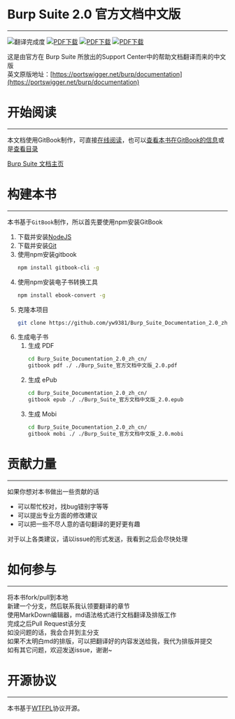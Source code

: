# Burp Suite 2.0 官方文档中文版
-------------------------
![翻译完成度](https://img.shields.io/badge/翻译完成度-8/89-green.svg?style=plastic) [![PDF下载](https://img.shields.io/badge/downloads-PDF-blue.svg?style=plastic)](https://legacy.gitbook.com/download/pdf/book/yw9381/burp_suite_documentation_2_0_zh_cn) [![PDF下载](https://img.shields.io/badge/downloads-ePub-blue.svg?style=plastic)](https://legacy.gitbook.com/download/epub/book/yw9381/burp_suite_documentation_2_0_zh_cn) [![PDF下载](https://img.shields.io/badge/downloads-Mobi-blue.svg?style=plastic)](https://legacy.gitbook.com/download/mobi/book/yw9381/burp_suite_documentation_2_0_zh_cn) 

这是由官方在 Burp Suite 所放出的Support Center中的帮助文档翻译而来的中文版  
英文原版地址：[https://portswigger.net/burp/documentation](https://portswigger.net/burp/documentation)  

# 开始阅读
---------
本文档使用GitBook制作，可直接[在线阅读](https://yw9381.gitbooks.io/burp_suite_documentation_2_0_zh_cn/content/)，也可以[查看本书在GitBook的信息](https://legacy.gitbook.com/book/yw9381/burp_suite_documentation_2_0_zh_cn/details)或是[查看目录](contents.md)

[Burp Suite 文档主页](index.md)

# 构建本书
-------------------------
本书基于`GitBook`制作，所以首先要使用npm安装GitBook

1. 下载并安装[NodeJS](https://nodejs.org/en/download/)
2. 下载并安装[Git](https://git-scm.com/downloads)
3. 使用npm安装gitbook
    ```bash
    npm install gitbook-cli -g
    ```
4. 使用npm安装电子书转换工具
    ```bash
    npm install ebook-convert -g
    ```
5. 克隆本项目
    ```bash
    git clone https://github.com/yw9381/Burp_Suite_Documentation_2.0_zh_cn
    ```
6. 生成电子书
    1. 生成 PDF
        ```bash
        cd Burp_Suite_Documentation_2.0_zh_cn/
        gitbook pdf ./ ./Burp_Suite_官方文档中文版_2.0.pdf
        ```
    2. 生成 ePub
        ```bash
        cd Burp_Suite_Documentation_2.0_zh_cn/
        gitbook epub ./ ./Burp_Suite_官方文档中文版_2.0.epub
        ```
    3. 生成 Mobi
        ```bash
        cd Burp_Suite_Documentation_2.0_zh_cn/
        gitbook mobi ./ ./Burp_Suite_官方文档中文版_2.0.mobi
        ```

# 贡献力量
-------------------------
如果你想对本书做出一些贡献的话

- 可以帮忙校对，找bug错别字等等
- 可以提出专业方面的修改建议
- 可以把一些不尽人意的语句翻译的更好更有趣

对于以上各类建议，请以issue的形式发送，我看到之后会尽快处理

# 如何参与
-------------------------
将本书fork/pull到本地  
新建一个分支，然后联系我认领要翻译的章节  
使用MarkDown编辑器，md语法格式进行文档翻译及排版工作  
完成之后Pull Request该分支  
如没问题的话，我会合并到主分支  
如果不太明白md的排版，可以把翻译好的内容发送给我，我代为排版并提交  
如有其它问题，欢迎发送issue，谢谢~

# 开源协议
-------------------------
本书基于[WTFPL](https://en.wikipedia.org/wiki/WTFPL)协议开源。
